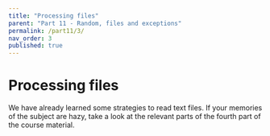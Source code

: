 ```yaml
---
title: "Processing files"
parent: "Part 11 - Random, files and exceptions"
permalink: /part11/3/
nav_order: 3
published: true
---
```


# Processing files

We have already learned some strategies to read text files. If your memories of the subject are hazy, take a look at the relevant parts of the fourth part of the course material.